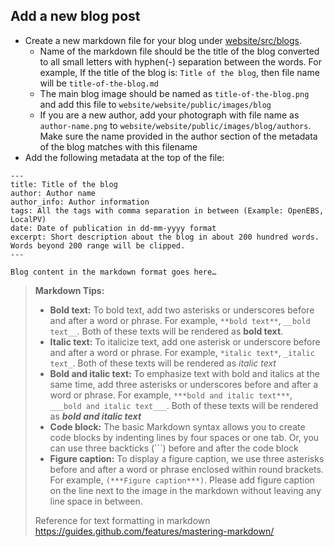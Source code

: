 ## Add a new blog post

* Create a new markdown file for your blog under [website/src/blogs](../website/src/blogs).
  * Name of the markdown file should be the title of the blog converted to all small letters with hyphen(-) separation between the words. For example, If the title of the blog is: ``Title of the blog``, then file name will be ``title-of-the-blog.md``
  * The main blog image should be named as ``title-of-the-blog.png`` and add this file to ``website/website/public/images/blog``
  * If you are a new author, add your photograph with file name as `author-name.png` to `website/website/public/images/blog/authors`. Make sure the name provided in the author section of the metadata of the blog matches with this filename
* Add the following metadata at the top of the file:
```
---
title: Title of the blog
author: Author name
author_info: Author information
tags: All the tags with comma separation in between (Example: OpenEBS, LocalPV)
date: Date of publication in dd-mm-yyyy format
excerpt: Short description about the blog in about 200 hundred words. Words beyond 200 range will be clipped.
---
 
Blog content in the markdown format goes here…

```

> **Markdown Tips:**
>* **Bold text:** To bold text, add two asterisks or underscores before and after a word or phrase. For example, `**bold text**`, `__bold text__`. Both of these texts will be rendered as **bold text**.
>* **Italic text:** To italicize text, add one asterisk or underscore before and after a word or phrase. For example, `*italic text*`, `_italic text_`. Both of these texts will be rendered as *italic text*
>* **Bold and italic text:** To emphasize text with bold and italics at the same time, add three asterisks or underscores before and after a word or phrase. For example, `***bold and italic text***`, `___bold and italic text___`. Both of these texts will be rendered as ***bold and italic text***
>* **Code block:** The basic Markdown syntax allows you to create code blocks by indenting lines by four spaces or one tab. Or, you can use three backticks (```) before and after the code block
>* **Figure caption:** To display a figure caption, we use three asterisks before and after a word or phrase enclosed within round brackets. For example, `(***Figure caption***)`. Please add figure caption on the line next to the image in the markdown without leaving any line space in between.
>
> Reference for text formatting in markdown https://guides.github.com/features/mastering-markdown/
